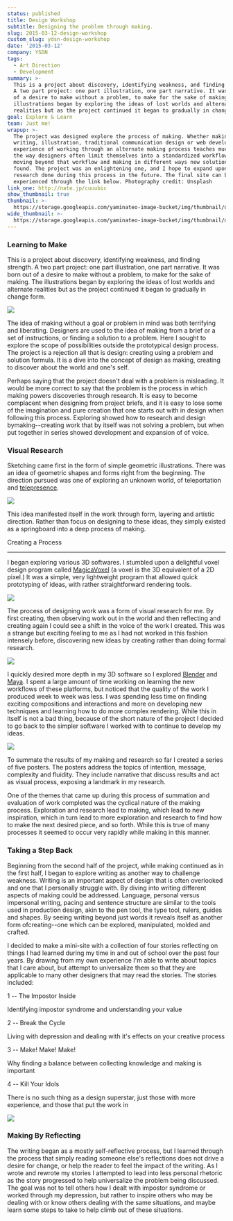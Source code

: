 ```yaml
---
status: published
title: Design Workshop
subtitle: Designing the problem through making.
slug: 2015-03-12-design-workshop
custom_slug: ydsn-design-workshop
date: '2015-03-12'
company: YSDN
tags:
  - Art Direction
  - Development
summary: >-
  This is a project about discovery, identifying weakness, and finding strength.
  A two part project: one part illustration, one part narrative. It was born out
  of a desire to make without a problem, to make for the sake of making. The
  illustrations began by exploring the ideas of lost worlds and alternate
  realities but as the project continued it began to gradually in change form.
goal: Explore & Learn
team: Just me!
wrapup: >-
  The project was designed explore the process of making. Whether making through
  writing, illustration, traditional communication design or web development the
  experience of working through an alternate making process teaches much about
  the way designers often limit themselves into a standardized workflow. By
  moving beyond that workflow and making in different ways new solutions can be
  found. The project was an enlightening one, and I hope to expand upon the
  research done during this process in the future. The final site can be
  experienced through the link below. Photography credit: Unsplash
link_one: http://nate.jp/cuuubic
show_thumbnail: true
thumbnail: >-
  https://storage.googleapis.com/yaminateo-image-bucket/img/thumbnail/design_workshop_1x1.png
wide_thumbnail: >-
  https://storage.googleapis.com/yaminateo-image-bucket/img/thumbnail/design_workshop_2x1.png
---
```

### Learning to Make

This is a project about discovery, identifying weakness, and finding strength. A two part project: one part illustration, one part narrative. It was born out of a desire to make without a problem, to make for the sake of making. The illustrations began by exploring the ideas of lost worlds and alternate realities but as the project continued it began to gradually in change form.

![](https://uploads-ssl.webflow.com/60453108a750bf32c24d79eb/604de9c7045b2871f8dd2937_3cad372114c195ca0b4b871146abe869f2b9c6c5-intro_quote.8b6ff64a31790288f1b061ccc4fe027a54591f84.jpeg)

The idea of making without a goal or problem in mind was both terrifying and liberating. Designers are used to the idea of making from a brief or a set of instructions, or finding a solution to a problem. Here I sought to explore the scope of possibilities outside the prototypical design process. The project is a rejection all that is design: creating using a problem and solution formula. It is a dive into the concept of design as making, creating to discover about the world and one's self.

Perhaps saying that the project doesn't deal with a problem is misleading. It would be more correct to say that the problem is the process in which making powers discoveries through research. It is easy to become complacent when designing from project briefs, and it is easy to lose some of the imagination and pure creation that one starts out with in design when following this process. Exploring showed how to research and design bymaking--creating work that by itself was not solving a problem, but when put together in series showed development and expansion of of voice.

### Visual Research

Sketching came first in the form of simple geometric illustrations. There was an idea of geometric shapes and forms right from the beginning. The direction pursued was one of exploring an unknown world, of teleportation and [telepresence](https://www.google.ca/webhp?sourceid=chrome-instant&ion=1&espv=2&ie=UTF-8#newwindow=1&q=define+telepresence).

![](https://uploads-ssl.webflow.com/60453108a750bf32c24d79eb/604de9e326e7a46c887a1f6d_1b5f46c97973dab91d5b86d136518cf8ca8e71cc-workshop_process_1.8b6ff64a31790288f1b061ccc4fe027a54591f84.png)

This idea manifested itself in the work through form, layering and artistic direction. Rather than focus on designing to these ideas, they simply existed as a springboard into a deep process of making.

Creating a Process

--------------------

I began exploring various 3D softwares. I stumbled upon a delightful voxel design program called [MagicaVoxel](https://ephtracy.github.io/) (a voxel is the 3D equivalent of a 2D pixel.) It was a simple, very lightweight program that allowed quick prototyping of ideas, with rather straightforward rendering tools.

![](https://uploads-ssl.webflow.com/60453108a750bf32c24d79eb/604dea0ef02e1e5b9a35ed5a_55ead82dee7cfe24bdaa6ff7affb0dceb4b8e8ef-workshop_process_2b_four.8b6ff64a31790288f1b061ccc4fe027a54591f84.png)

The process of designing work was a form of visual research for me. By first creating, then observing work out in the world and then reflecting and creating again I could see a shift in the voice of the work I created. This was a strange but exciting feeling to me as I had not worked in this fashion intensely before, discovering new ideas by creating rather than doing formal research.

![](https://uploads-ssl.webflow.com/60453108a750bf32c24d79eb/604dea2894532bee05ab0371_314537295b7dcdf0ed114acd530a129b4f51c83f-workshop_process_3.8b6ff64a31790288f1b061ccc4fe027a54591f84.png)

I quickly desired more depth in my 3D software so I explored [Blender](https://www.blender.org/) and [Maya](http://www.autodesk.com/products/maya/overview). I spent a large amount of time working on learning the new workflows of these platforms, but noticed that the quality of the work I produced week to week was less. I was spending less time on finding exciting compositions and interactions and more on developing new techniques and learning how to do more complex rendering. While this in itself is not a bad thing, because of the short nature of the project I decided to go back to the simpler software I worked with to continue to develop my ideas.

![](https://uploads-ssl.webflow.com/60453108a750bf32c24d79eb/604dea384fc50c0b5bd7715e_0307581492c202dfc6d39d47d2d5dd03794fbb17-workshop_semseter_1.8b6ff64a31790288f1b061ccc4fe027a54591f84.png)

To summate the results of my making and research so far I created a series of five posters. The posters address the topics of intention, message, complexity and fluidity. They include narrative that discuss results and act as visual process, exposing a landmark in my research.

One of the themes that came up during this process of summation and evaluation of work completed was the cyclical nature of the making process. Exploration and research lead to making, which lead to new inspiration, which in turn lead to more exploration and research to find how to make the next desired piece, and so forth. While this is true of many processes it seemed to occur very rapidly while making in this manner.

### Taking a Step Back

Beginning from the second half of the project, while making continued as in the first half, I began to explore writing as another way to challenge weakness. Writing is an important aspect of design that is often overlooked and one that I personally struggle with. By diving into writing different aspects of making could be addressed. Language, personal versus impersonal writing, pacing and sentence structure are similar to the tools used in production design, akin to the pen tool, the type tool, rulers, guides and shapes. By seeing writing beyond just words it reveals itself as another form ofcreating--one which can be explored, manipulated, molded and crafted.

I decided to make a mini-site with a collection of four stories reflecting on things I had learned during my time in and out of school over the past four years. By drawing from my own experience I'm able to write about topics that I care about, but attempt to universalize them so that they are applicable to many other designers that may read the stories. The stories included:

1 -- The Impostor Inside

Identifying impostor syndrome and understanding your value

2 -- Break the Cycle

Living with depression and dealing with it's effects on your creative process

3 -- Make! Make! Make!

Why finding a balance between collecting knowledge and making is important

4 -- Kill Your Idols

There is no such thing as a design superstar, just those with more experience, and those that put the work in

![](https://uploads-ssl.webflow.com/60453108a750bf32c24d79eb/604dea7c0c8132119d3eeaaf_034824e6ec19ef9e776bf805abd6aaf93ddb38fc-workshop_writing_1.8b6ff64a31790288f1b061ccc4fe027a54591f84.jpeg)

### Making By Reflecting

The writing began as a mostly self-reflective process, but I learned through the process that simply reading someone else's reflections does not drive a desire for change, or help the reader to feel the impact of the writing. As I wrote and rewrote my stories I attempted to lead into less personal rhetoric as the story progressed to help universalize the problem being discussed. The goal was not to tell others how I dealt with impostor syndrome or worked through my depression, but rather to inspire others who may be dealing with or know others dealing with the same situations, and maybe learn some steps to take to help climb out of these situations.